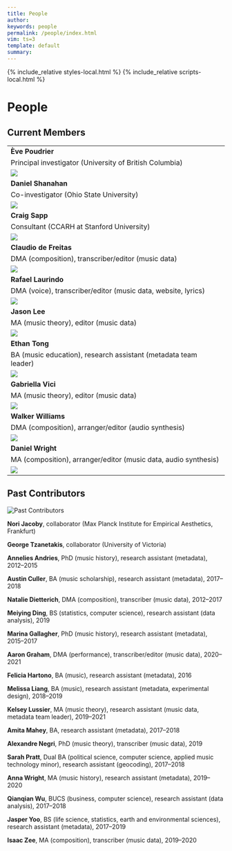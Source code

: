 ```yaml
---
title: People
author: 
keywords: people
permalink: /people/index.html
vim: ts=3
template: default
summary: 
---
```


{% include_relative styles-local.html %}
{% include_relative scripts-local.html %}

# People #

## Current Members ##

<table>
<tbody>
  <tr>
    <td colspan="2"><b>Ève Poudrier</b></td>
  </tr>
  <tr>
    <td colspan="2">Principal investigator (University of British Columbia)</td>
  </tr>
  <tr>
    <td><img src="/people/person-placeholder.jpg"></td>
    <td></td>
  </tr>
  <tr>
    <td colspan="2"><b>Daniel Shanahan</b></td>
  </tr>
  <tr>
    <td colspan="2">Co-investigator (Ohio State University)</td>
  </tr>
  <tr>
    <td><img src="/people/person-placeholder.jpg"></td>
    <td></td>
  </tr>
  <tr>
    <td colspan="2"><b>Craig Sapp</b></td>
  </tr>
  <tr>
    <td colspan="2">Consultant (CCARH at Stanford University)</td>
  </tr>
  <tr>
    <td><img src="/people/person-placeholder.jpg"></td>
    <td></td>
  </tr>
  <tr>
    <td colspan="2"><b>Claudio de Freitas</b></td>
  </tr>
  <tr>
    <td colspan="2">DMA (composition), transcriber/editor (music data)</td>
  </tr>
  <tr>
    <td><img src="/people/person-placeholder.jpg"></td>
    <td></td>
  </tr>
  <tr>
    <td colspan="2"><b>Rafael Laurindo</b></td>
  </tr>
  <tr>
    <td colspan="2">DMA (voice), transcriber/editor (music data, website, lyrics)</td>
  </tr>
  <tr>
    <td><img src="/people/person-placeholder.jpg"></td>
    <td></td>
  </tr>
  <tr>
    <td colspan="2"><b>Jason Lee</b></td>
  </tr>
  <tr>
    <td colspan="2">MA (music theory), editor (music data)</td>
  </tr>
  <tr>
    <td><img src="/people/person-placeholder.jpg"></td>
    <td></td>
  </tr>
  <tr>
    <td colspan="2"><b>Ethan Tong</b></td>
  </tr>
  <tr>
    <td colspan="2">BA (music education), research assistant (metadata team leader)</td>
  </tr>
  <tr>
    <td><img src="/people/person-placeholder.jpg"></td>
    <td></td>
  </tr>
  <tr>
    <td colspan="2"><b>Gabriella Vici</b></td>
  </tr>
  <tr>
    <td colspan="2">MA (music theory), editor	(music data)</td>
  </tr>
  <tr>
    <td><img src="/people/person-placeholder.jpg"></td>
    <td></td>
  </tr>
  <tr>
    <td colspan="2"><b>Walker Williams</b></td>
  </tr>
  <tr>
    <td colspan="2">DMA (composition), arranger/editor (audio synthesis)</td>
  </tr>
  <tr>
    <td><img src="/people/person-placeholder.jpg"></td>
    <td></td>
  </tr>
  <tr>
    <td colspan="2"><b>Daniel Wright</b></td>
  </tr>
  <tr>
    <td colspan="2">MA (composition), arranger/editor (music data, audio synthesis)</td>
  </tr>
  <tr>
    <td><img src="/people/person-placeholder.jpg"></td>
    <td></td>
  </tr>

</tbody>
</table>


## Past Contributors ##


![Past Contributors](/people/past-contributors.jpg)

**Nori Jacoby**, collaborator (Max Planck Institute for Empirical Aesthetics, Frankfurt)

**George Tzanetakis**, collaborator (University of Victoria)

**Annelies Andries**, PhD (music history), research assistant (metadata), 2012–2015

**Austin Culler**, BA (music scholarship), research assistant (metadata), 2017–2018

**Natalie Dietterich**, DMA (composition), transcriber (music data), 2012–2017

**Meiying Ding**, BS (statistics, computer science), research assistant (data analysis), 2019

**Marina Gallagher**, PhD (music history), research assistant (metadata), 2015–2017

**Aaron Graham**, DMA (performance), transcriber/editor (music data), 2020–2021

**Felicia Hartono**, BA (music), research assistant (metadata), 2016

**Melissa Liang**, BA (music), research assistant (metadata, experimental design), 2018–2019

**Kelsey Lussier**, MA (music theory), research assistant (music data, metadata team leader), 2019–2021

**Amita Mahey**, BA, research assistant (metadata), 2017–2018

**Alexandre Negri**, PhD (music theory), transcriber (music data), 2019

**Sarah Pratt**, Dual BA (political science, computer science, applied music technology minor), research assistant (geocoding), 2017–2018

**Anna Wright**, MA (music history), research assistant (metadata), 2019–2020

**Qianqian Wu**, BUCS (business, computer science), research assistant (data analysis), 2017–2018

**Jasper Yoo**, BS (life science, statistics, earth and environmental sciences), research assistant (metadata), 2017–2019

**Isaac Zee**, MA (composition), transcriber (music data), 2019–2020


